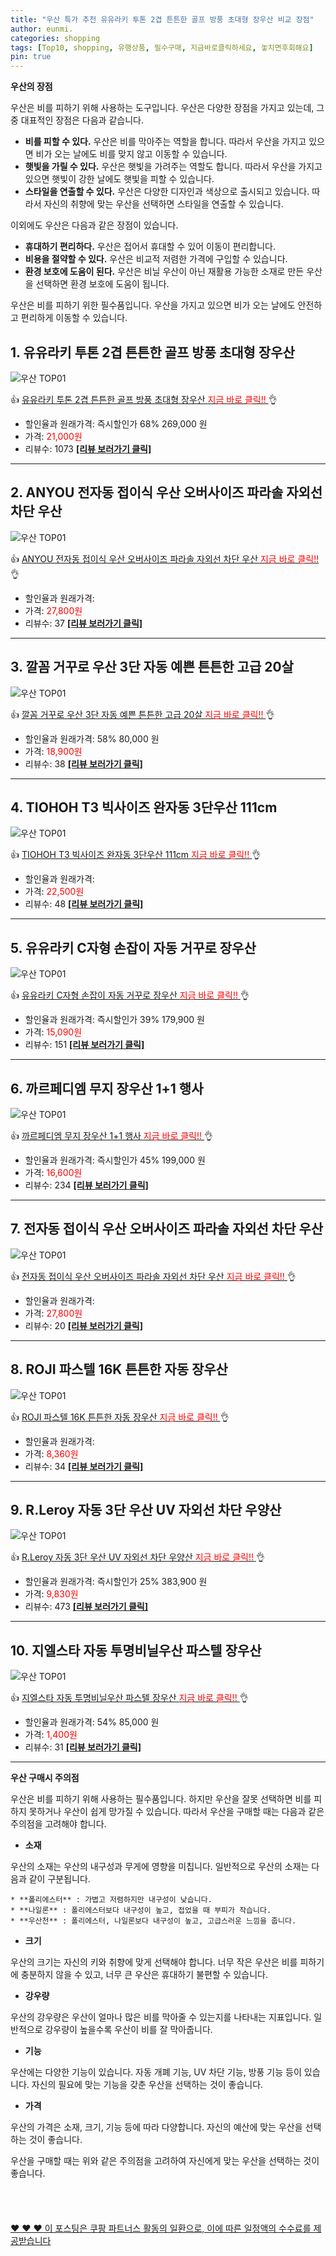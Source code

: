 ```yaml
---
title: "우산 특가 추천 유유라키 투톤 2겹 튼튼한 골프 방풍 초대형 장우산 비교 장점"
author: eunmi.
categories: shopping
tags: [Top10, shopping, 유행상품, 필수구매, 지금바로클릭하세요, 놓치면후회해요]
pin: true
---
```

**우산의 장점**

우산은 비를 피하기 위해 사용하는 도구입니다. 우산은 다양한 장점을 가지고 있는데, 그 중 대표적인 장점은 다음과 같습니다.

* **비를 피할 수 있다.** 우산은 비를 막아주는 역할을 합니다. 따라서 우산을 가지고 있으면 비가 오는 날에도 비를 맞지 않고 이동할 수 있습니다.
* **햇빛을 가릴 수 있다.** 우산은 햇빛을 가려주는 역할도 합니다. 따라서 우산을 가지고 있으면 햇빛이 강한 날에도 햇빛을 피할 수 있습니다.
* **스타일을 연출할 수 있다.** 우산은 다양한 디자인과 색상으로 출시되고 있습니다. 따라서 자신의 취향에 맞는 우산을 선택하면 스타일을 연출할 수 있습니다.

이외에도 우산은 다음과 같은 장점이 있습니다.

* **휴대하기 편리하다.** 우산은 접어서 휴대할 수 있어 이동이 편리합니다.
* **비용을 절약할 수 있다.** 우산은 비교적 저렴한 가격에 구입할 수 있습니다.
* **환경 보호에 도움이 된다.** 우산은 비닐 우산이 아닌 재활용 가능한 소재로 만든 우산을 선택하면 환경 보호에 도움이 됩니다.

우산은 비를 피하기 위한 필수품입니다. 우산을 가지고 있으면 비가 오는 날에도 안전하고 편리하게 이동할 수 있습니다.

   

## 1. 유유라키 투톤 2겹 튼튼한 골프 방풍 초대형 장우산

![우산 TOP01](https://thumbnail7.coupangcdn.com/thumbnails/remote/230x230ex/image/vendor_inventory/01e2/ada2c9482ccae19c3a148e584fa4033ba408f4bc49d50179b90aeef9d2ee.png)


👍 [유유라키 투톤 2겹 튼튼한 골프 방풍 초대형 장우산 <font color=red> 지금 바로 클릭!! </font> ](https://link.coupang.com/re/AFFSDP?lptag=AF3617701&subid=GithubCoopas&pageKey=7370376467&traceid=V0-153&itemId=19011067882&vendorItemId=86135753831) 👌 


- 할인율과 원래가격: 즉시할인가 68%  269,000   원
- 가격: <span style='color:red'>21,000원</span>
- 리뷰수: 1073  [**[리뷰 보러가기 클릭]**](https://link.coupang.com/re/AFFSDP?lptag=AF3617701&subid=GithubCoopas&pageKey=7370376467&traceid=V0-153&itemId=19011067882&vendorItemId=86135753831)

---


   

## 2. ANYOU 전자동 접이식 우산 오버사이즈 파라솔 자외선 차단 우산

![우산 TOP01](https://thumbnail7.coupangcdn.com/thumbnails/remote/230x230ex/image/vendor_inventory/e12d/418021c35cc685b8fa3db63b8a51a9d0d5f608af798721d8dda1c517c5f9.jpg)


👍 [ANYOU 전자동 접이식 우산 오버사이즈 파라솔 자외선 차단 우산 <font color=red> 지금 바로 클릭!! </font> ](https://link.coupang.com/re/AFFSDP?lptag=AF3617701&subid=GithubCoopas&pageKey=7332310241&traceid=V0-153&itemId=18827140707&vendorItemId=86733978231) 👌 


- 할인율과 원래가격: 
- 가격: <span style='color:red'>27,800원</span>
- 리뷰수: 37  [**[리뷰 보러가기 클릭]**](https://link.coupang.com/re/AFFSDP?lptag=AF3617701&subid=GithubCoopas&pageKey=7332310241&traceid=V0-153&itemId=18827140707&vendorItemId=86733978231)

---


   

## 3. 깔꼼 거꾸로 우산 3단 자동 예쁜 튼튼한 고급 20살

![우산 TOP01](https://thumbnail6.coupangcdn.com/thumbnails/remote/230x230ex/image/vendor_inventory/87b3/f8b05affb1883ca368fff9b5038cdfe5ec332cd6dfa792ffcf3f9205449c.jpg)


👍 [깔꼼 거꾸로 우산 3단 자동 예쁜 튼튼한 고급 20살 <font color=red> 지금 바로 클릭!! </font> ](https://link.coupang.com/re/AFFSDP?lptag=AF3617701&subid=GithubCoopas&pageKey=7380759931&traceid=V0-153&itemId=19060771466&vendorItemId=86183700023) 👌 


- 할인율과 원래가격: 58%  80,000   원
- 가격: <span style='color:red'>18,900원</span>
- 리뷰수: 38  [**[리뷰 보러가기 클릭]**](https://link.coupang.com/re/AFFSDP?lptag=AF3617701&subid=GithubCoopas&pageKey=7380759931&traceid=V0-153&itemId=19060771466&vendorItemId=86183700023)

---


   

## 4. TIOHOH T3 빅사이즈 완자동 3단우산 111cm

![우산 TOP01](https://thumbnail10.coupangcdn.com/thumbnails/remote/230x230ex/image/retail/images/2020/04/13/13/5/2717c369-5b06-407a-a020-e7aeffbb08f1.jpg)


👍 [TIOHOH T3 빅사이즈 완자동 3단우산 111cm <font color=red> 지금 바로 클릭!! </font> ](https://link.coupang.com/re/AFFSDP?lptag=AF3617701&subid=GithubCoopas&pageKey=1459491072&traceid=V0-153&itemId=2511340748&vendorItemId=70504384267) 👌 


- 할인율과 원래가격: 
- 가격: <span style='color:red'>22,500원</span>
- 리뷰수: 48  [**[리뷰 보러가기 클릭]**](https://link.coupang.com/re/AFFSDP?lptag=AF3617701&subid=GithubCoopas&pageKey=1459491072&traceid=V0-153&itemId=2511340748&vendorItemId=70504384267)

---


   

## 5. 유유라키 C자형 손잡이 자동 거꾸로 장우산

![우산 TOP01](https://thumbnail7.coupangcdn.com/thumbnails/remote/230x230ex/image/vendor_inventory/85a3/a37a569ed2dfd012376d7c0995c3acb5f82810aca592e89190a2457f4910.jpg)


👍 [유유라키 C자형 손잡이 자동 거꾸로 장우산 <font color=red> 지금 바로 클릭!! </font> ](https://link.coupang.com/re/AFFSDP?lptag=AF3617701&subid=GithubCoopas&pageKey=7273686768&traceid=V0-153&itemId=18556358584&vendorItemId=85727343139) 👌 


- 할인율과 원래가격: 즉시할인가 39%  179,900   원
- 가격: <span style='color:red'>15,090원</span>
- 리뷰수: 151  [**[리뷰 보러가기 클릭]**](https://link.coupang.com/re/AFFSDP?lptag=AF3617701&subid=GithubCoopas&pageKey=7273686768&traceid=V0-153&itemId=18556358584&vendorItemId=85727343139)

---


   

## 6. 까르페디엠 무지 장우산 1+1 행사

![우산 TOP01](https://thumbnail8.coupangcdn.com/thumbnails/remote/230x230ex/image/vendor_inventory/dac5/b7609d8a7d51a5a9cbc3b284442cf30fe0fcc488d5f63dd100c3888fa350.jpg)


👍 [까르페디엠 무지 장우산 1+1 행사 <font color=red> 지금 바로 클릭!! </font> ](https://link.coupang.com/re/AFFSDP?lptag=AF3617701&subid=GithubCoopas&pageKey=6113097586&traceid=V0-153&itemId=11534480482&vendorItemId=79094395675) 👌 


- 할인율과 원래가격: 즉시할인가 45%  199,000   원
- 가격: <span style='color:red'>16,600원</span>
- 리뷰수: 234  [**[리뷰 보러가기 클릭]**](https://link.coupang.com/re/AFFSDP?lptag=AF3617701&subid=GithubCoopas&pageKey=6113097586&traceid=V0-153&itemId=11534480482&vendorItemId=79094395675)

---


   

## 7. 전자동 접이식 우산 오버사이즈 파라솔 자외선 차단 우산

![우산 TOP01](https://thumbnail10.coupangcdn.com/thumbnails/remote/230x230ex/image/vendor_inventory/ae24/cebe9e3b0126df332ca410502a9949622f5b0324a476dcfbc29bdc4af6bc.jpg)


👍 [전자동 접이식 우산 오버사이즈 파라솔 자외선 차단 우산 <font color=red> 지금 바로 클릭!! </font> ](https://link.coupang.com/re/AFFSDP?lptag=AF3617701&subid=GithubCoopas&pageKey=7276766198&traceid=V0-153&itemId=18570125952&vendorItemId=86672652108) 👌 


- 할인율과 원래가격: 
- 가격: <span style='color:red'>27,800원</span>
- 리뷰수: 20  [**[리뷰 보러가기 클릭]**](https://link.coupang.com/re/AFFSDP?lptag=AF3617701&subid=GithubCoopas&pageKey=7276766198&traceid=V0-153&itemId=18570125952&vendorItemId=86672652108)

---


   

## 8. ROJI 파스텔 16K 튼튼한 자동 장우산

![우산 TOP01](https://thumbnail10.coupangcdn.com/thumbnails/remote/230x230ex/image/retail/images/4365943640657578-719f0616-cbb6-46e4-819c-b678ee5e4a47.jpg)


👍 [ROJI 파스텔 16K 튼튼한 자동 장우산 <font color=red> 지금 바로 클릭!! </font> ](https://link.coupang.com/re/AFFSDP?lptag=AF3617701&subid=GithubCoopas&pageKey=6568185625&traceid=V0-153&itemId=14733408372&vendorItemId=81973965327) 👌 


- 할인율과 원래가격: 
- 가격: <span style='color:red'>8,360원</span>
- 리뷰수: 34  [**[리뷰 보러가기 클릭]**](https://link.coupang.com/re/AFFSDP?lptag=AF3617701&subid=GithubCoopas&pageKey=6568185625&traceid=V0-153&itemId=14733408372&vendorItemId=81973965327)

---


   

## 9. R.Leroy 자동 3단 우산 UV 자외선 차단 우양산

![우산 TOP01](https://thumbnail7.coupangcdn.com/thumbnails/remote/230x230ex/image/vendor_inventory/8c22/e7a4e6ee0e43c6c4384185e2a20e0057c583656815bbc3453a76506a0d9d.jpg)


👍 [R.Leroy 자동 3단 우산 UV 자외선 차단 우양산 <font color=red> 지금 바로 클릭!! </font> ](https://link.coupang.com/re/AFFSDP?lptag=AF3617701&subid=GithubCoopas&pageKey=7662773108&traceid=V0-153&itemId=20419283552&vendorItemId=82815383091) 👌 


- 할인율과 원래가격: 즉시할인가 25%  383,900   원
- 가격: <span style='color:red'>9,830원</span>
- 리뷰수: 473  [**[리뷰 보러가기 클릭]**](https://link.coupang.com/re/AFFSDP?lptag=AF3617701&subid=GithubCoopas&pageKey=7662773108&traceid=V0-153&itemId=20419283552&vendorItemId=82815383091)

---


   

## 10. 지엘스타 자동 투명비닐우산 파스텔 장우산

![우산 TOP01](https://thumbnail8.coupangcdn.com/thumbnails/remote/230x230ex/image/vendor_inventory/images/2018/04/19/17/1/1077d200-4652-4df8-ab82-a1cc667d3b48.jpg)


👍 [지엘스타 자동 투명비닐우산 파스텔 장우산 <font color=red> 지금 바로 클릭!! </font> ](https://link.coupang.com/re/AFFSDP?lptag=AF3617701&subid=GithubCoopas&pageKey=84029073&traceid=V0-153&itemId=266613627&vendorItemId=3646060418) 👌 


- 할인율과 원래가격: 54%  85,000   원
- 가격: <span style='color:red'>1,400원</span>
- 리뷰수: 31  [**[리뷰 보러가기 클릭]**](https://link.coupang.com/re/AFFSDP?lptag=AF3617701&subid=GithubCoopas&pageKey=84029073&traceid=V0-153&itemId=266613627&vendorItemId=3646060418)

---
**우산 구매시 주의점**

우산은 비를 피하기 위해 사용하는 필수품입니다. 하지만 우산을 잘못 선택하면 비를 피하지 못하거나 우산이 쉽게 망가질 수 있습니다. 따라서 우산을 구매할 때는 다음과 같은 주의점을 고려해야 합니다.

* **소재**

우산의 소재는 우산의 내구성과 무게에 영향을 미칩니다. 일반적으로 우산의 소재는 다음과 같이 구분됩니다.

    * **폴리에스터** : 가볍고 저렴하지만 내구성이 낮습니다.
    * **나일론** : 폴리에스터보다 내구성이 높고, 접었을 때 부피가 작습니다.
    * **우산천** : 폴리에스터, 나일론보다 내구성이 높고, 고급스러운 느낌을 줍니다.

* **크기**

우산의 크기는 자신의 키와 취향에 맞게 선택해야 합니다. 너무 작은 우산은 비를 피하기에 충분하지 않을 수 있고, 너무 큰 우산은 휴대하기 불편할 수 있습니다.

* **강우량**

우산의 강우량은 우산이 얼마나 많은 비를 막아줄 수 있는지를 나타내는 지표입니다. 일반적으로 강우량이 높을수록 우산이 비를 잘 막아줍니다.

* **기능**

우산에는 다양한 기능이 있습니다. 자동 개폐 기능, UV 차단 기능, 방풍 기능 등이 있습니다. 자신의 필요에 맞는 기능을 갖춘 우산을 선택하는 것이 좋습니다.

* **가격**

우산의 가격은 소재, 크기, 기능 등에 따라 다양합니다. 자신의 예산에 맞는 우산을 선택하는 것이 좋습니다.

우산을 구매할 때는 위와 같은 주의점을 고려하여 자신에게 맞는 우산을 선택하는 것이 좋습니다.<br><br><br><br><br> [ ❤ ❤ ❤ 이 포스팅은 쿠팡 파트너스 활동의 일환으로, 이에 따른 일정액의 수수료를 제공받습니다](https://link.coupang.com/a/bcEFyh)